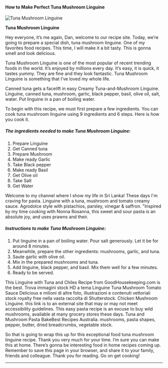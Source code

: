             

#### How to Make Perfect Tuna Mushroom Linguine

![Tuna Mushroom Linguine](https://img-global.cpcdn.com/recipes/3187e2f7a669a1d2/751x532cq70/tuna-mushroom-linguine-recipe-main-photo.jpg)

**Tuna Mushroom Linguine**

Hey everyone, it’s me again, Dan, welcome to our recipe site. Today, we’re going to prepare a special dish, tuna mushroom linguine. One of my favorites food recipes. This time, I will make it a bit tasty. This is gonna smell and look delicious.

Tuna Mushroom Linguine is one of the most popular of recent trending foods in the world. It’s enjoyed by millions every day. It’s easy, it is quick, it tastes yummy. They are fine and they look fantastic. Tuna Mushroom Linguine is something that I’ve loved my whole life.

Canned tuna gets a facelift in easy Creamy Tuna-and-Mushroom Linguine. Linguine, canned tuna, mushroom, garlic, black pepper, basil, olive oil, salt, water. Put linguine in a pan of boiling water.

To begin with this recipe, we must first prepare a few ingredients. You can cook tuna mushroom linguine using 9 ingredients and 6 steps. Here is how you cook it.

##### The ingredients needed to make Tuna Mushroom Linguine:

1.  Prepare Linguine
2.  Get Canned tuna
3.  Prepare Mushroom
4.  Make ready Garlic
5.  Take Black pepper
6.  Make ready Basil
7.  Get Olive oil
8.  Take Salt
9.  Get Water

Welcome to my channel where I show my life in Sri Lanka! These days I'm craving for pasta. Linguine with a tuna, mushroom and tomato creamy sauce. Agrodolce style with pistachios, parsley, vinegar & saffron. "Inspired by my time cooking with Nonna Rosanna, this sweet and sour pasta is an absolute joy, and uses prawns and their.

##### Instructions to make Tuna Mushroom Linguine:

1.  Put linguine in a pan of boiling water. Pour salt generously. Let it be for around 8 minutes.
2.  Meanwhile, prepare the other ingredients: mushrooms, garlic, and tuna.
3.  Saute garlic with olive oil.
4.  Mix in the prepared mushrooms and tuna.
5.  Add linguine, black pepper, and basil. Mix them well for a few minutes.
6.  Ready to be served.

This Linguine with Tuna and Chiles Recipe from GoodHousekeeping.com is the best. Trova immagini stock HD a tema Linguine Tuna Mushroom Tomato Sauce Delicious e milioni di altre foto, illustrazioni e contenuti vettoriali stock royalty free nella vasta raccolta di Shutterstock. Chicken Mushroom Linguine. this link is to an external site that may or may not meet accessibility guidelines. This easy pasta recipe is an excuse to buy wild mushrooms, available at many grocery stores these days. Tuna and Mushroom Pasta BakeBest Recipes Australia. mushrooms, pasta shapes, pepper, butter, dried breadcrumbs, vegetable stock.

So that is going to wrap this up for this exceptional food tuna mushroom linguine recipe. Thank you very much for your time. I’m sure you can make this at home. There’s gonna be interesting food in home recipes coming up. Remember to save this page in your browser, and share it to your family, friends and colleague. Thank you for reading. Go on get cooking!

* * *